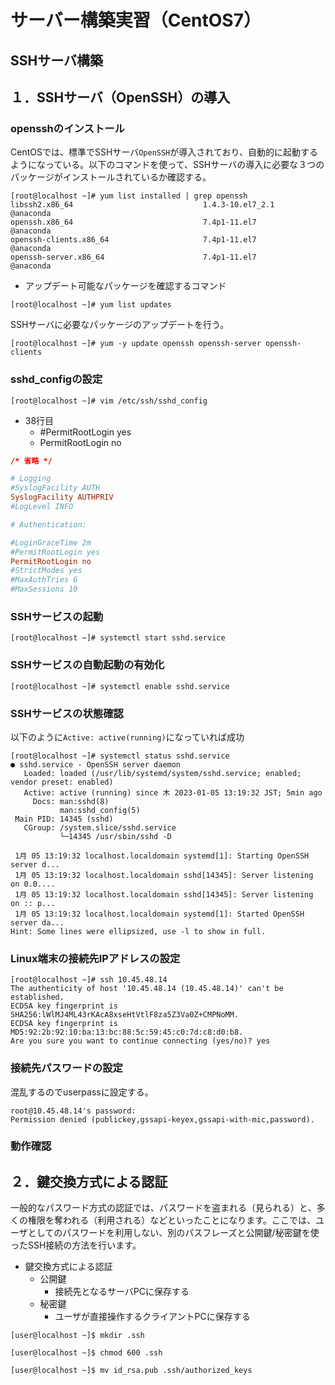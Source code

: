 # サーバー構築実習（CentOS7）

## SSHサーバ構築

## １．SSHサーバ（OpenSSH）の導入

### opensshのインストール

CentOSでは、標準でSSHサーバ`OpenSSH`が導入されており、自動的に起動するようになっている。以下のコマンドを使って、SSHサーバの導入に必要な３つのパッケージがインストールされているか確認する。

```shell
[root@localhost ~]# yum list installed | grep openssh
libssh2.x86_64                             1.4.3-10.el7_2.1            @anaconda
openssh.x86_64                             7.4p1-11.el7                @anaconda
openssh-clients.x86_64                     7.4p1-11.el7                @anaconda
openssh-server.x86_64                      7.4p1-11.el7                @anaconda
```

- アップデート可能なパッケージを確認するコマンド

```shell
[root@localhost ~]# yum list updates
```

SSHサーバに必要なパッケージのアップデートを行う。

```shell
[root@localhost ~]# yum -y update openssh openssh-server openssh-clients
```

### sshd_configの設定

```shell
[root@localhost ~]# vim /etc/ssh/sshd_config 
```

- 38行目
  - #PermitRootLogin yes
  - PermitRootLogin no

```conf
/* 省略 */

# Logging
#SyslogFacility AUTH
SyslogFacility AUTHPRIV
#LogLevel INFO

# Authentication:

#LoginGraceTime 2m
#PermitRootLogin yes
PermitRootLogin no
#StrictModes yes
#MaxAuthTries 6
#MaxSessions 10
```

### SSHサービスの起動

```shell
[root@localhost ~]# systemctl start sshd.service
```

### SSHサービスの自動起動の有効化

```shell
[root@localhost ~]# systemctl enable sshd.service
```

### SSHサービスの状態確認

以下のように`Active: active(running)`になっていれば成功

```shell
[root@localhost ~]# systemctl status sshd.service
● sshd.service - OpenSSH server daemon
   Loaded: loaded (/usr/lib/systemd/system/sshd.service; enabled; vendor preset: enabled)
   Active: active (running) since 木 2023-01-05 13:19:32 JST; 5min ago
     Docs: man:sshd(8)
           man:sshd_config(5)
 Main PID: 14345 (sshd)
   CGroup: /system.slice/sshd.service
           └─14345 /usr/sbin/sshd -D

 1月 05 13:19:32 localhost.localdomain systemd[1]: Starting OpenSSH server d...
 1月 05 13:19:32 localhost.localdomain sshd[14345]: Server listening on 0.0....
 1月 05 13:19:32 localhost.localdomain sshd[14345]: Server listening on :: p...
 1月 05 13:19:32 localhost.localdomain systemd[1]: Started OpenSSH server da...
Hint: Some lines were ellipsized, use -l to show in full.
```

### Linux端末の接続先IPアドレスの設定

```shell
[root@localhost ~]# ssh 10.45.48.14
The authenticity of host '10.45.48.14 (10.45.48.14)' can't be established.
ECDSA key fingerprint is SHA256:lWlMJ4ML43rKAcA8xseHtVtlF8za5Z3Va0Z+CMPNoMM.
ECDSA key fingerprint is MD5:92:2b:92:10:ba:13:bc:88:5c:59:45:c0:7d:c8:d0:b8.
Are you sure you want to continue connecting (yes/no)? yes
```

### 接続先パスワードの設定

混乱するのでuserpassに設定する。

```shell
root@10.45.48.14's password: 
Permission denied (publickey,gssapi-keyex,gssapi-with-mic,password).
```

### 動作確認



## ２．鍵交換方式による認証

一般的なパスワード方式の認証では、パスワードを盗まれる（見られる）と、多くの権限を奪われる（利用される）などといったことになります。ここでは、ユーザとしてのパスワードを利用しない、別のパスフレーズと公開鍵/秘密鍵を使ったSSH接続の方法を行います。

- 鍵交換方式による認証
  - 公開鍵
    - 接続先となるサーバPCに保存する
  - 秘密鍵
    - ユーザが直接操作するクライアントPCに保存する


```shell
[user@localhost ~]$ mkdir .ssh
```

```shell
[user@localhost ~]$ chmod 600 .ssh
```

```shell
[user@localhost ~]$ mv id_rsa.pub .ssh/authorized_keys
```

